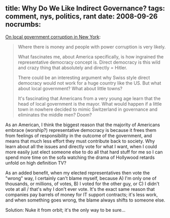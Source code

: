 title: Why Do We Like Indirect Governance?
tags: comment, nys, politics, rant
date: 2008-09-26
nocrumbs:
---
<a href="http://news.ycombinator.com/item?id=279535">On local government corruption in New York</a>:
<blockquote cite="http://news.ycombinator.com/item?id=279535">Where there is money and people with power corruption is very likely.

What fascinates me, about America specifically, is how ingrained the representative democracy concept is. Direct democracy is this wild and crazy thing that absolutely and directly = Hitler.

There could be an interesting argument why Swiss style direct democracy would not work for a huge country like the US. But what about local government? What about little towns?

It's fascinating that Americans from a very young age learn that the head of local government is the mayor. What would happen if a little town in nowhere decided to mimic Switzerland in governance and eliminates the middle men? Doom?</blockquote>

As an American, I think the biggest reason that the majority of Americans embrace (worship?) representative democracy is because it frees them from feelings of responsibility in the outcome of the government, and means that much less effort they must contribute back to society. Why learn about all the issues and directly vote for what I want, when I could more easily just elect someone else to do all that hard stuff for me so I can spend more time on the sofa watching the drama of Hollywood retards unfold on high definition TV?

As an added benefit, when my elected representatives then vote the "wrong" way, I certainly can't blame myself, because A) I'm only one of thousands, or millions, of votes, B) I voted for the other guy, or C) I didn't vote at all / that's why I don't ever vote. It's the exact same reason that companies pay barrels of money for IT support contracts; it's less work, and when something goes wrong, the blame always shifts to someone else.

Solution: Nuke it from orbit; it's the only way to be sure...
